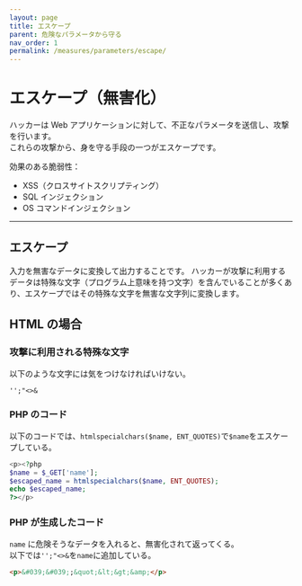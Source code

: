 ```yaml
---
layout: page
title: エスケープ
parent: 危険なパラメータから守る
nav_order: 1
permalink: /measures/parameters/escape/
---
```


# エスケープ（無害化）

ハッカーは Web アプリケーションに対して、不正なパラメータを送信し、攻撃を行います。  
これらの攻撃から、身を守る手段の一つがエスケープです。

効果のある脆弱性：

- XSS（クロスサイトスクリプティング）
- SQL インジェクション
- OS コマンドインジェクション

---

## エスケープ

入力を無害なデータに変換して出力することです。
ハッカーが攻撃に利用するデータは特殊な文字（プログラム上意味を持つ文字）を含んでいることが多くあり、エスケープではその特殊な文字を無害な文字列に変換します。

## HTML の場合

### 攻撃に利用される特殊な文字

以下のような文字には気をつけなければいけない。

```
'';"<>&
```

### PHP のコード

以下のコードでは、`htmlspecialchars($name, ENT_QUOTES)`で`$name`をエスケープしている。

```php
<p><?php
$name = $_GET['name'];
$escaped_name = htmlspecialchars($name, ENT_QUOTES);
echo $escaped_name;
?></p>
```

### PHP が生成したコード

`name` に危険そうなデータを入れると、無害化されて返ってくる。  
以下では`'';"<>&`を`name`に追加している。

```html
<p>&#039;&#039;;&quot;&lt;&gt;&amp;</p>
```
